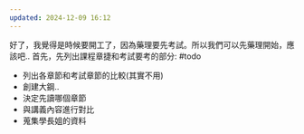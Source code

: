 ```yaml
---
updated: 2024-12-09 16:12
---
```

好了，我覺得是時候要開工了，因為藥理要先考試。所以我們可以先藥理開始，應該吧..
首先，先列出課程章捷和考試要考的部分:
#todo 
-  列出各章節和考試章節的比較(其實不用)
- 創建大鋼..
- 決定先讀哪個章節
- 與講義內容進行對比
- 蒐集學長姐的資料